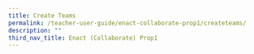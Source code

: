 ```yaml
---
title: Create Teams
permalink: /teacher-user-guide/enact-collaborate-prop1/createteams/
description: ""
third_nav_title: Enact (Collaborate) Prop1
---
```

